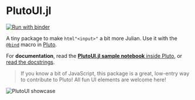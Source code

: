 # PlutoUI.jl

[![Run with binder](https://mybinder.org/badge_logo.svg)](https://pluto-featured-notebooks.netlify.app/classic%20samples/plutoui.jl)

A tiny package to make `html"<input>"` a bit more Julian. Use it with the [`@bind`](https://juliapluto.github.io/sample-notebook-previews/Interactivity.html) macro in [Pluto](https://github.com/fonsp/Pluto.jl).

For **documentation**, read the [**PlutoUI.jl sample notebook** inside Pluto](https://juliapluto.github.io/sample-notebook-previews/PlutoUI.jl.html), or [read the docstrings](https://juliahub.com/docs/PlutoUI/).

> If you know a bit of JavaScript, this package is a great, low-entry way to contribute to Pluto! All fun UI elements are welcome here!

![PlutoUI showcase](https://user-images.githubusercontent.com/6933510/79402968-cc203300-7f8d-11ea-8f4c-7b136a5419ef.gif)
